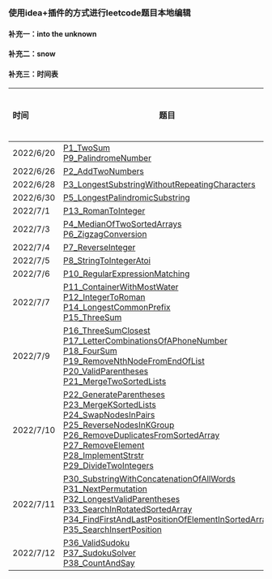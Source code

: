 ### 使用idea+插件的方式进行leetcode题目本地编辑

#### 补充一：into the unknown

#### 补充二：snow

#### 补充三：时间表
|	时间	|	题目	|	当日题数	|	总题数	|	总天数	|	间隔时间	|
|	:---	|	---	|	---:	|	---:	|	---:	|	---:	|
|	2022/6/20	|	[P1_TwoSum](https://github.com/behappy00/LeetCodeSolution/tree/master/src/leetcode/editor/cn/P1_TwoSum.java) <br> [P9_PalindromeNumber](https://github.com/behappy00/LeetCodeSolution/tree/master/src/leetcode/editor/cn/P9_PalindromeNumber.java)	|	2	|	2	|	1	|	0	|
|	2022/6/26	|	[P2_AddTwoNumbers](https://github.com/behappy00/LeetCodeSolution/tree/master/src/leetcode/editor/cn/P2_AddTwoNumbers.java)	|	1	|	3	|	2	|	6	|
|	2022/6/28	|	[P3_LongestSubstringWithoutRepeatingCharacters](https://github.com/behappy00/LeetCodeSolution/tree/master/src/leetcode/editor/cn/P3_LongestSubstringWithoutRepeatingCharacters.java)	|	1	|	4	|	3	|	8	|
|	2022/6/30	|	[P5_LongestPalindromicSubstring](https://github.com/behappy00/LeetCodeSolution/tree/master/src/leetcode/editor/cn/P5_LongestPalindromicSubstring.java)	|	1	|	5	|	4	|	10	|
|	2022/7/1	|	[P13_RomanToInteger](https://github.com/behappy00/LeetCodeSolution/tree/master/src/leetcode/editor/cn/P13_RomanToInteger.java)	|	1	|	6	|	5	|	11	|
|	2022/7/3	|	[P4_MedianOfTwoSortedArrays](https://github.com/behappy00/LeetCodeSolution/tree/master/src/leetcode/editor/cn/P4_MedianOfTwoSortedArrays.java) <br> [P6_ZigzagConversion](https://github.com/behappy00/LeetCodeSolution/tree/master/src/leetcode/editor/cn/P6_ZigzagConversion.java)	|	2	|	8	|	6	|	13	|
|	2022/7/4	|	[P7_ReverseInteger](https://github.com/behappy00/LeetCodeSolution/tree/master/src/leetcode/editor/cn/P7_ReverseInteger.java)	|	1	|	9	|	7	|	14	|
|	2022/7/5	|	[P8_StringToIntegerAtoi](https://github.com/behappy00/LeetCodeSolution/tree/master/src/leetcode/editor/cn/P8_StringToIntegerAtoi.java)	|	1	|	10	|	8	|	15	|
|	2022/7/6	|	[P10_RegularExpressionMatching](https://github.com/behappy00/LeetCodeSolution/tree/master/src/leetcode/editor/cn/P10_RegularExpressionMatching.java)	|	1	|	11	|	9	|	16	|
|	2022/7/7	|	[P11_ContainerWithMostWater](https://github.com/behappy00/LeetCodeSolution/tree/master/src/leetcode/editor/cn/P11_ContainerWithMostWater.java) <br> [P12_IntegerToRoman](https://github.com/behappy00/LeetCodeSolution/tree/master/src/leetcode/editor/cn/P12_IntegerToRoman.java) <br> [P14_LongestCommonPrefix](https://github.com/behappy00/LeetCodeSolution/tree/master/src/leetcode/editor/cn/P14_LongestCommonPrefix.java) <br> [P15_ThreeSum](https://github.com/behappy00/LeetCodeSolution/tree/master/src/leetcode/editor/cn/P15_ThreeSum.java)	|	4	|	15	|	10	|	17	|
|	2022/7/9	|	[P16_ThreeSumClosest](https://github.com/behappy00/LeetCodeSolution/tree/master/src/leetcode/editor/cn/P16_ThreeSumClosest.java) <br> [P17_LetterCombinationsOfAPhoneNumber](https://github.com/behappy00/LeetCodeSolution/tree/master/src/leetcode/editor/cn/P17_LetterCombinationsOfAPhoneNumber.java) <br> [P18_FourSum](https://github.com/behappy00/LeetCodeSolution/tree/master/src/leetcode/editor/cn/P18_FourSum.java) <br> [P19_RemoveNthNodeFromEndOfList](https://github.com/behappy00/LeetCodeSolution/tree/master/src/leetcode/editor/cn/P19_RemoveNthNodeFromEndOfList.java) <br> [P20_ValidParentheses](https://github.com/behappy00/LeetCodeSolution/tree/master/src/leetcode/editor/cn/P20_ValidParentheses.java) <br> [P21_MergeTwoSortedLists](https://github.com/behappy00/LeetCodeSolution/tree/master/src/leetcode/editor/cn/P21_MergeTwoSortedLists.java)	|	6	|	21	|	11	|	19	|
|	2022/7/10	|	[P22_GenerateParentheses](https://github.com/behappy00/LeetCodeSolution/tree/master/src/leetcode/editor/cn/P22_GenerateParentheses.java) <br> [P23_MergeKSortedLists](https://github.com/behappy00/LeetCodeSolution/tree/master/src/leetcode/editor/cn/P23_MergeKSortedLists.java) <br> [P24_SwapNodesInPairs](https://github.com/behappy00/LeetCodeSolution/tree/master/src/leetcode/editor/cn/P24_SwapNodesInPairs.java) <br> [P25_ReverseNodesInKGroup](https://github.com/behappy00/LeetCodeSolution/tree/master/src/leetcode/editor/cn/P25_ReverseNodesInKGroup.java) <br> [P26_RemoveDuplicatesFromSortedArray](https://github.com/behappy00/LeetCodeSolution/tree/master/src/leetcode/editor/cn/P26_RemoveDuplicatesFromSortedArray.java) <br> [P27_RemoveElement](https://github.com/behappy00/LeetCodeSolution/tree/master/src/leetcode/editor/cn/P27_RemoveElement.java) <br> [P28_ImplementStrstr](https://github.com/behappy00/LeetCodeSolution/tree/master/src/leetcode/editor/cn/P28_ImplementStrstr.java)  <br> [P29_DivideTwoIntegers](https://github.com/behappy00/LeetCodeSolution/tree/master/src/leetcode/editor/cn/P29_DivideTwoIntegers.java)	|	8	|	29	|	12	|	20	|
|	2022/7/11	|	[P30_SubstringWithConcatenationOfAllWords](https://github.com/behappy00/LeetCodeSolution/tree/master/src/leetcode/editor/cn/P30_SubstringWithConcatenationOfAllWords.java) <br> [P31_NextPermutation](https://github.com/behappy00/LeetCodeSolution/tree/master/src/leetcode/editor/cn/P31_NextPermutation.java) <br> [P32_LongestValidParentheses](https://github.com/behappy00/LeetCodeSolution/tree/master/src/leetcode/editor/cn/P32_LongestValidParentheses.java) <br> [P33_SearchInRotatedSortedArray](https://github.com/behappy00/LeetCodeSolution/tree/master/src/leetcode/editor/cn/P33_SearchInRotatedSortedArray.java) <br> [P34_FindFirstAndLastPositionOfElementInSortedArray](https://github.com/behappy00/LeetCodeSolution/tree/master/src/leetcode/editor/cn/P34_FindFirstAndLastPositionOfElementInSortedArray.java) <br> [P35_SearchInsertPosition](https://github.com/behappy00/LeetCodeSolution/tree/master/src/leetcode/editor/cn/P35_SearchInsertPosition.java)	|	6	|	35	|	13	|	21	|
|	2022/7/12	|	[P36_ValidSudoku](https://github.com/behappy01/LeetCodeSolution/tree/master/src/leetcode/editor/cn/P36_ValidSudoku.java) <br> [P37_SudokuSolver](https://github.com/behappy00/LeetCodeSolution/tree/master/src/leetcode/editor/cn/P37_SudokuSolver.java) <br> [P38_CountAndSay](https://github.com/behappy00/LeetCodeSolution/tree/master/src/leetcode/editor/cn/P38_CountAndSay.java)	|	3	|	38	|	14	|	22	|
